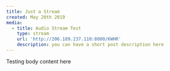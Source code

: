 ```yaml
---
title: Just a Stream
created: May 20th 2019
media:
  - title: Audio Stream Test
    type: stream
    url: 'http://206.189.237.110:8000/KWHR'
    description: you can have a short post description here
---
```


 Testing body content here
